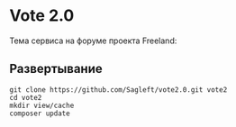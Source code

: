 # Vote 2.0

Тема сервиса на форуме проекта Freeland: 

## Развертывание

```
git clone https://github.com/Sagleft/vote2.0.git vote2
cd vote2
mkdir view/cache
composer update
```


